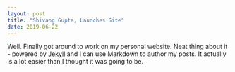 ```yaml
---
layout: post
title: "Shivang Gupta, Launches Site"
date: 2019-06-22
---
```


Well. Finally got around to work on my personal website. Neat thing about it - powered by [Jekyll](http://jekyllrb.com) and I can use Markdown to author my posts. It actually is a lot easier than I thought it was going to be.
